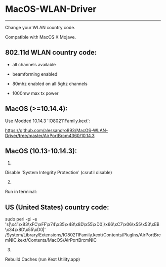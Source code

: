 # MacOS-WLAN-Driver
--------------------
Change your WLAN country code.

Compatible with MacOS X Mojave.

802.11d WLAN country code:
--------------------------

- all channels available

- beamforming enabled

- 80mhz enabled on all 5ghz channels

- 1000mw max tx power


MacOS (>=10.14.4):
--------------------------
Use Modded 10.14.3 'IO80211Family.kext':

https://github.com/alessandro893/MacOS-WLAN-Driver/tree/master/AirPortBrcm4360/10.14.3

MacOS (10.13-10.14.3):
--------------------------

1.

Disable 'System Integrity Protection' (csrutil disable)


2. 

Run in terminal:

US (United States) country code:
--------------------------
sudo perl -pi -e 's|\x41\x83\xFC\xFF\x74\x35\x48\x8D\x55\xD0|\x66\xC7\x06\x55\x53\xEB\x34\x8D\x55\xD0|' /System/Library/Extensions/IO80211Family.kext/Contents/PlugIns/AirPortBrcmNIC.kext/Contents/MacOS/AirPortBrcmNIC


3.

Rebuild Caches (run Kext Utility.app)
